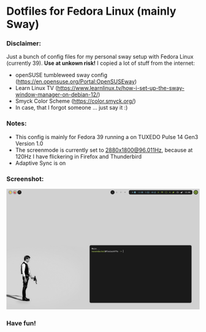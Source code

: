# Dotfiles for Fedora Linux (mainly Sway)

### Disclaimer:
Just a bunch of config files for my personal sway setup with Fedora Linux (currently 39). **Use at unkown risk!**
I copied a lot of stuff from the internet:
- openSUSE tumbleweed sway config (https://en.opensuse.org/Portal:OpenSUSEway)
- Learn Linux TV (https://www.learnlinux.tv/how-i-set-up-the-sway-window-manager-on-debian-12/)
- Smyck Color Scheme (https://color.smyck.org/)
- In case, that I forgot someone ... just say it :)

### Notes:
- This config is mainly for Fedora 39 running a on TUXEDO Pulse 14 Gen3 Version 1.0
- The screenmode is currently set to 2880x1800@96.011Hz, because at 120Hz I have flickering in Firefox and Thunderbird
- Adaptive Sync is on

### Screenshot:
![Screenshot sway](screenshot.png "Screenshot of Sway")

### Have fun!
